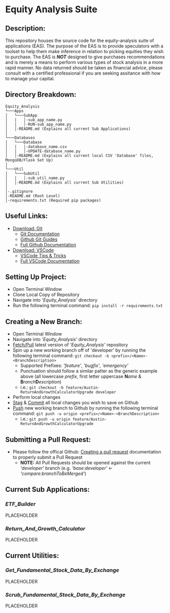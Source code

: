 # Equity Analysis Suite
## Description:
This repository houses the source code for the equity-analysis suite of applications (EAS). The purpose of the EAS is to
provide speculators with a toolset to help them make inference in relation to picking equities they wish to purchase.
The EAS is _**NOT**_ designed to give purchases recommendations and is merely a means to perform various types of stock 
analysis in a more rapid manner. No data returned should be taken as financial advice, please consult with a certified 
professional if you are seeking assitance with how to manage your capital.

## Directory Breakdown:
```
Equity_Analysis
└───Apps
│   └───SubApp
│   |   │-sub_app_name.py
│   |   │-RUN-sub_app_name.py
│   │-README.md (Explains all current Sub Applications)
│   
└───Databases
│   └───Database
│   |   │-database_name.csv
│   |   │-UPDATE-database_name.py  
│   │-README.md (Explains all current local CSV 'Database' files, MongoDB/Flask Set Up)
│   
└───Util
│   └───SubUtil
│   |   │-sub_util_name.py
│   │-README.md (Explains all current Sub Utilities) 
│
│-.gitignore
│-README.md (Root Level)
│-requirements.txt (Required pip packages)
```

## Useful Links:
- [Download: Git](https://git-scm.com/downloads)
    - [Git Documentation](https://git-scm.com/doc)
    - [Github Git Guides](https://github.com/git-guides)
    - [Full Github Documentation](https://docs.github.com/en)
- [Download: VSCode](https://code.visualstudio.com/Download)
    - [VSCode Tips & Tricks](https://code.visualstudio.com/docs/getstarted/tips-and-tricks)
    - [Full VSCode Documentation](https://code.visualstudio.com/docs)







## Setting Up Project: 
- Open Terminal Window
- Clone Local Copy of Repository
- Navigate into _'Equity_Analysis'_ directory
- Run the following terminal command:  `pip install -r requirements.txt`

## Creating a New Branch:
- Open Terminal Window
- Navigate into _'Equity_Analysis'_ directory
- [Fetch/Pull](https://github.com/git-guides/git-pull) latest version of _'Equity_Analysis'_ repository
- Spin up a new working branch off of 'developer' by running the following terminal command:  `git checkout -b <prefix>/<Name>-<BranchDescription>`
    - Supported Prefixes: _'feature'_, _'bugfix'_, _'emergency'_
    - Punctuation should follow a similar patter as the generic example above (all lowercase _prefix_, first letter uppercase **N**_ame_ & **B**_ranch_**D**_escription_)
    - i.e.:  `git checkout -b feature/Austin-ReturnAndGrowthCalculatorUpgrade developer`
- Perform local changes
- [Stag](https://github.com/git-guides/git-add) & [Commit](https://github.com/git-guides/git-commit) all local changes you wish to save on Github
- [Push](https://github.com/git-guides/git-push) new working branch to Github by running the following terminal command: `git push -u origin <prefix>/<Name>-<BranchDescription>`
    - i.e.:  `git push -u origin feature/Austin-ReturnAndGrowthCalculatorUpgrade`

## Submitting a Pull Request:
- Please follow the offical Github: [Creating a pull request](https://docs.github.com/en/pull-requests/collaborating-with-pull-requests/proposing-changes-to-your-work-with-pull-requests/creating-a-pull-request) documentation to properly submit a Pull Request
    - **NOTE:** All Pull Requests should be opened against the current _'developer'_ branch (e.g. _'base:developer'_ <- _'compare:branchToBeMerged'_)

## Current Sub Applications:
### _ETF_Builder_
PLACEHOLDER
### _Return_And_Growth_Calculator_
PLACEHOLDER


## Current Utilities:
### _Get_Fundamental_Stock_Data_By_Exchange_
PLACEHOLDER
### _Scrub_Fundamental_Stock_Data_By_Exchange_
PLACEHOLDER

